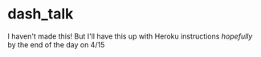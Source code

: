 # dash_talk

I haven't made this! But I'll have this up with Heroku instructions *hopefully* by the end of the day on  4/15


